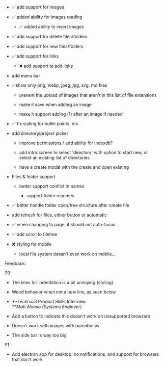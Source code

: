 *   ✅ add support for images
    
*   ✅ added ability for images reading
    
    *   ✅ added ability to insert images
        
*   ✅ add support for delete files/folders
    
*   ✅ add support for new files/folders
    
*   ✅ add support for links
    
    *   ❌ add support to add links
        
*   add menu bar
    
*   ✅show only png, webp, jpeg, jpg, svg, md files
    
    *   prevent the upload of images that aren't in this list of file extensions
        
    *   make it save when adding an image
        
    *   make it support adding (1) after an image if needed
        
*   ✅ fix styling for bullet points, etc.
    
*   add directory/project picker
    
    *   improve permissions / add ability for indexdb?
        
    *   add intro screen to select 'directory' with option to start new, or select an existing list of directories
        
    *   have a create modal with the create and open existing
        
*   Files & folder support
    
    *   better support conflict in names
        
        *   support folder renames
            
*   ✅ better handle folder open/tree structure after create file
    
*   add refresh for files, either button or automatic
    
*   ✅ when changing to page, it should not auto-focus
    
*   ✅ add scroll to filetree
    
*   ❌ styling for mobile
    
    *   local file system doesn't even work on mobile...
        

Feedback:

P0

*   The lines for indentation is a bit annoying (styling)
    
*   Weird behavior when not a new line, as seen below
    
*   \*\*Technical Product Skills Interview  
    \*\*_Matt Alonso (Systems Engineer)_
    
*   Add a button to indicate this doesn't work on unsupported browsers
    
*   Doesn't work with images with parenthesis
    
*   The side bar is way too big
    

P1

*   Add electron app for desktop, no notifications, and support for browsers that don't work